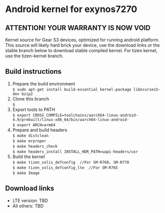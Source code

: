 # Android kernel for exynos7270
## ATTENTION! YOUR WARRANTY IS NOW VOID
Kernel source for Gear S3 devices, optimized for running android platform.  
This source will likely hard brick your device, use the download links or the stable branch below to download stable compiled kernel.
For tizen kernel, use the tizen-kernel branch.

## Build instructions
1. Prepare the build environment  
	```$ sudo apt-get install build-essential kernel-package libncurses5-dev bzip2```
2. Clone this branch  
	```$```
3. Export tools to PATH  
	```$ export CROSS_COMPILE=toolchains/aarch64-linux-android-4.9/prebuilt/linux-x86_64/bin/aarch64-linux-android-```  
	```$ export ARCH=arm64```
4. Prepare and build headers  
	```$ make distclean```  
	```$ make mrproper```  
	```$ make headers_check```  
	```$ make headers_install INSTALL_HDR_PATH=uapi-headers/usr```  
5. Build the kernel  
	```$ make tizen_solis_defconfig  //For SM-R760, SM-R770```  
	```$ make tizen_solis_defconfig_lte  //For SM-R765```  
	```$ make Image```  
## Download links
* LTE version: TBD
* All others: TBD
